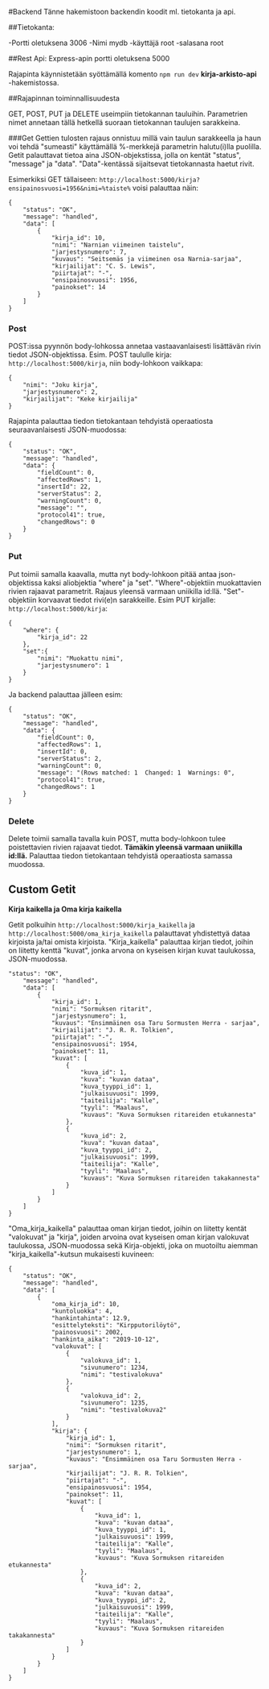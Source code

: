 #Backend
Tänne hakemistoon backendin koodit ml. tietokanta ja api.

##Tietokanta:

-Portti oletuksena 3006 
-Nimi mydb 
-käyttäjä root 
-salasana root 

##Rest Api:
Express-apin portti oletuksena 5000

Rajapinta käynnistetään syöttämällä komento ```npm run dev``` **kirja-arkisto-api** -hakemistossa.

##Rajapinnan toiminnallisuudesta

GET, POST, PUT ja DELETE useimpiin tietokannan tauluihin. Parametrien nimet annetaan tällä hetkellä suoraan tietokannan taulujen sarakkeina.

###Get
Gettien tulosten rajaus onnistuu millä vain taulun sarakkeella ja haun voi tehdä "sumeasti" käyttämällä %-merkkejä parametrin halutu(i)lla puolilla. 
Getit palauttavat tietoa aina JSON-objekstissa, jolla on kentät "status", "message" ja "data". "Data"-kentässä sijaitsevat tietokannasta haetut rivit.

Esimerkiksi GET tällaiseen: ```http://localhost:5000/kirja?ensipainosvuosi=1956&nimi=%taiste%``` voisi palauttaa näin:

```
{
    "status": "OK",
    "message": "handled",
    "data": [
        {
            "kirja_id": 10,
            "nimi": "Narnian viimeinen taistelu",
            "jarjestysnumero": 7,
            "kuvaus": "Seitsemäs ja viimeinen osa Narnia-sarjaa",
            "kirjailijat": "C. S. Lewis",
            "piirtajat": "-",
            "ensipainosvuosi": 1956,
            "painokset": 14
        }
    ]
}
```

### Post
POST:issa pyynnön body-lohkossa annetaa vastaavanlaisesti lisättävän rivin tiedot JSON-objektissa. Esim. POST taululle kirja: ```http://localhost:5000/kirja```, 
niin body-lohkoon vaikkapa:

```
{
    "nimi": "Joku kirja",
    "jarjestysnumero": 2,
    "kirjailijat": "Keke kirjailija"
}
```

Rajapinta palauttaa tiedon tietokantaan tehdyistä operaatiosta seuraavanlaisesti JSON-muodossa: 
```
{
    "status": "OK",
    "message": "handled",
    "data": {
        "fieldCount": 0,
        "affectedRows": 1,
        "insertId": 22,
        "serverStatus": 2,
        "warningCount": 0,
        "message": "",
        "protocol41": true,
        "changedRows": 0
    }
}
```

### Put 
Put toimii samalla kaavalla, mutta nyt body-lohkoon pitää antaa json-objektissa kaksi aliobjektia "where" ja "set". "Where"-objektiin 
muokattavien rivien rajaavat parametrit. Rajaus yleensä varmaan uniikilla id:llä. "Set"-objektiin korvaavat tiedot rivi(e)n sarakkeille.
Esim PUT kirjalle: ```http://localhost:5000/kirja```: 
```
{
    "where": {
        "kirja_id": 22
    },
    "set":{
        "nimi": "Muokattu nimi",
        "jarjestysnumero": 1
    }
}
```
Ja backend palauttaa jälleen esim:

```
{
    "status": "OK",
    "message": "handled",
    "data": {
        "fieldCount": 0,
        "affectedRows": 1,
        "insertId": 0,
        "serverStatus": 2,
        "warningCount": 0,
        "message": "(Rows matched: 1  Changed: 1  Warnings: 0",
        "protocol41": true,
        "changedRows": 1
    }
}
```

### Delete 
Delete toimii samalla tavalla kuin POST, mutta body-lohkoon tulee poistettavien rivien rajaavat tiedot. **Tämäkin yleensä varmaan uniikilla id:llä.** 
Palauttaa tiedon tietokantaan tehdyistä operaatiosta samassa muodossa.


## Custom Getit

**Kirja kaikella ja Oma kirja kaikella**

Getit polkuihin ``` http://localhost:5000/kirja_kaikella ``` ja ``` http://localhost:5000/oma_kirja_kaikella ``` palauttavat yhdistettyä dataa kirjoista ja/tai omista kirjoista.
"Kirja_kaikella" palauttaa kirjan tiedot, joihin on liitetty kenttä "kuvat", jonka arvona on kyseisen kirjan kuvat taulukossa, JSON-muodossa.
```
"status": "OK",
    "message": "handled",
    "data": [
        {
            "kirja_id": 1,
            "nimi": "Sormuksen ritarit",
            "jarjestysnumero": 1,
            "kuvaus": "Ensimmäinen osa Taru Sormusten Herra - sarjaa",
            "kirjailijat": "J. R. R. Tolkien",
            "piirtajat": "-",
            "ensipainosvuosi": 1954,
            "painokset": 11,
            "kuvat": [
                {
                    "kuva_id": 1,
                    "kuva": "kuvan dataa",
                    "kuva_tyyppi_id": 1,
                    "julkaisuvuosi": 1999,
                    "taiteilija": "Kalle",
                    "tyyli": "Maalaus",
                    "kuvaus": "Kuva Sormuksen ritareiden etukannesta"
                },
                {
                    "kuva_id": 2,
                    "kuva": "kuvan dataa",
                    "kuva_tyyppi_id": 2,
                    "julkaisuvuosi": 1999,
                    "taiteilija": "Kalle",
                    "tyyli": "Maalaus",
                    "kuvaus": "Kuva Sormuksen ritareiden takakannesta"
                }
            ]
        }
    ]
}
```
"Oma_kirja_kaikella" palauttaa oman kirjan tiedot, joihin on liitetty kentät "valokuvat" ja "kirja", joiden arvoina ovat kyseisen oman kirjan valokuvat taulukossa, JSON-muodossa 
sekä Kirja-objekti, joka on muotoiltu aiemman "kirja_kaikella"-kutsun mukaisesti kuvineen:

```
{
    "status": "OK",
    "message": "handled",
    "data": [
        {
            "oma_kirja_id": 10,
            "kuntoluokka": 4,
            "hankintahinta": 12.9,
            "esittelyteksti": "Kirpputorilöytö",
            "painosvuosi": 2002,
            "hankinta_aika": "2019-10-12",
            "valokuvat": [
                {
                    "valokuva_id": 1,
                    "sivunumero": 1234,
                    "nimi": "testivalokuva"
                },
                {
                    "valokuva_id": 2,
                    "sivunumero": 1235,
                    "nimi": "testivalokuva2"
                }
            ],
            "kirja": {
                "kirja_id": 1,
                "nimi": "Sormuksen ritarit",
                "jarjestysnumero": 1,
                "kuvaus": "Ensimmäinen osa Taru Sormusten Herra - sarjaa",
                "kirjailijat": "J. R. R. Tolkien",
                "piirtajat": "-",
                "ensipainosvuosi": 1954,
                "painokset": 11,
                "kuvat": [
                    {
                        "kuva_id": 1,
                        "kuva": "kuvan dataa",
                        "kuva_tyyppi_id": 1,
                        "julkaisuvuosi": 1999,
                        "taiteilija": "Kalle",
                        "tyyli": "Maalaus",
                        "kuvaus": "Kuva Sormuksen ritareiden etukannesta"
                    },
                    {
                        "kuva_id": 2,
                        "kuva": "kuvan dataa",
                        "kuva_tyyppi_id": 2,
                        "julkaisuvuosi": 1999,
                        "taiteilija": "Kalle",
                        "tyyli": "Maalaus",
                        "kuvaus": "Kuva Sormuksen ritareiden takakannesta"
                    }
                ]
            }
        }
    ]
}
```